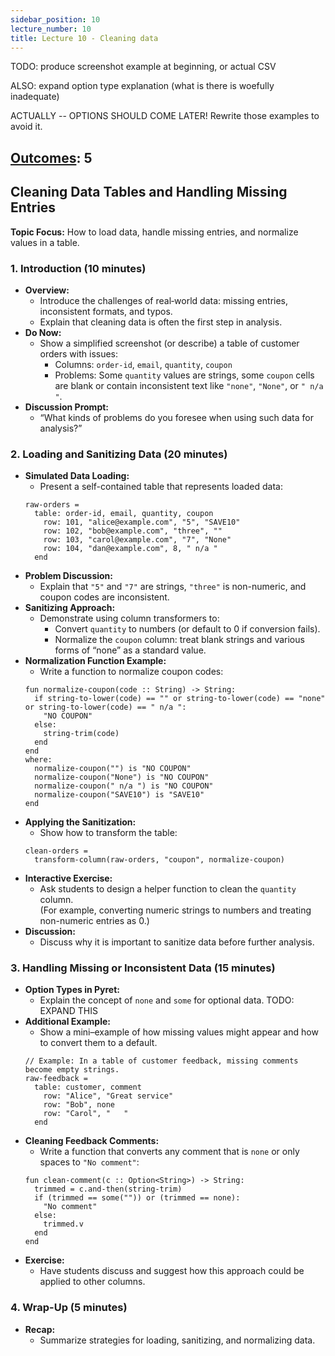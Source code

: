 ```yaml
---
sidebar_position: 10
lecture_number: 10
title: Lecture 10 - Cleaning data
---
```


TODO: produce screenshot example at beginning, or actual CSV

ALSO: expand option type explanation (what is there is woefully inadequate)

ACTUALLY -- OPTIONS SHOULD COME LATER! Rewrite those examples to avoid it.

## [Outcomes](../outcomes/): 5


## Cleaning Data Tables and Handling Missing Entries

**Topic Focus:** How to load data, handle missing entries, and normalize values in a table.

### 1. Introduction (10 minutes)
- **Overview:**  
  - Introduce the challenges of real‑world data: missing entries, inconsistent formats, and typos.
  - Explain that cleaning data is often the first step in analysis.
- **Do Now:**  
  - Show a simplified screenshot (or describe) a table of customer orders with issues:
    - Columns: `order-id`, `email`, `quantity`, `coupon`
    - Problems: Some `quantity` values are strings, some `coupon` cells are blank or contain inconsistent text like `"none"`, `"None"`, or `" n/a "`.
- **Discussion Prompt:**  
  - “What kinds of problems do you foresee when using such data for analysis?”

### 2. Loading and Sanitizing Data (20 minutes)
- **Simulated Data Loading:**  
  - Present a self-contained table that represents loaded data:
  ```pyret
  raw-orders =
    table: order-id, email, quantity, coupon
      row: 101, "alice@example.com", "5", "SAVE10"
      row: 102, "bob@example.com", "three", ""
      row: 103, "carol@example.com", "7", "None"
      row: 104, "dan@example.com", 8, " n/a "
    end
  ```
- **Problem Discussion:**  
  - Explain that `"5"` and `"7"` are strings, `"three"` is non-numeric, and coupon codes are inconsistent.
- **Sanitizing Approach:**  
  - Demonstrate using column transformers to:
    - Convert `quantity` to numbers (or default to 0 if conversion fails).
    - Normalize the `coupon` column: treat blank strings and various forms of “none” as a standard value.
- **Normalization Function Example:**  
  - Write a function to normalize coupon codes:
  ```pyret
  fun normalize-coupon(code :: String) -> String:
    if string-to-lower(code) == "" or string-to-lower(code) == "none" or string-to-lower(code) == " n/a ":
      "NO COUPON"
    else:
      string-trim(code)
    end
  end
  where:
    normalize-coupon("") is "NO COUPON"
    normalize-coupon("None") is "NO COUPON"
    normalize-coupon(" n/a ") is "NO COUPON"
    normalize-coupon("SAVE10") is "SAVE10"
  end
  ```
- **Applying the Sanitization:**  
  - Show how to transform the table:
  ```pyret
  clean-orders =
    transform-column(raw-orders, "coupon", normalize-coupon)
  ```
- **Interactive Exercise:**  
  - Ask students to design a helper function to clean the `quantity` column.  
    (For example, converting numeric strings to numbers and treating non-numeric entries as 0.)
- **Discussion:**  
  - Discuss why it is important to sanitize data before further analysis.

### 3. Handling Missing or Inconsistent Data (15 minutes)
- **Option Types in Pyret:**  
  - Explain the concept of `none` and `some` for optional data.
  TODO: EXPAND THIS
- **Additional Example:**  
  - Show a mini–example of how missing values might appear and how to convert them to a default.
  ```pyret
  // Example: In a table of customer feedback, missing comments become empty strings.
  raw-feedback =
    table: customer, comment
      row: "Alice", "Great service"
      row: "Bob", none
      row: "Carol", "   "
    end
  ```
- **Cleaning Feedback Comments:**  
  - Write a function that converts any comment that is `none` or only spaces to `"No comment"`:
  ```pyret
  fun clean-comment(c :: Option<String>) -> String:
    trimmed = c.and-then(string-trim) 
    if (trimmed == some("")) or (trimmed == none):
      "No comment"
    else:
      trimmed.v
    end
  end
  ```
- **Exercise:**  
  - Have students discuss and suggest how this approach could be applied to other columns.

### 4. Wrap-Up (5 minutes)
- **Recap:**  
  - Summarize strategies for loading, sanitizing, and normalizing data.

